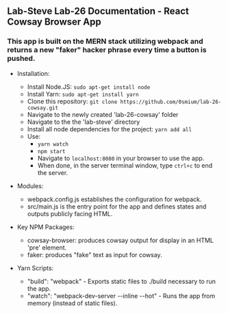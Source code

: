 ## Lab-Steve Lab-26 Documentation - React Cowsay Browser App

### This app is built on the MERN stack utilizing webpack and returns a new "faker" hacker phrase every time a button is pushed.

  * Installation:
    * Install Node.JS: `sudo apt-get install node`
    * Install Yarn: `sudo apt-get install yarn`
    * Clone this repository: `git clone https://github.com/0smium/lab-26-cowsay.git`
    * Navigate to the newly created 'lab-26-cowsay' folder
    * Navigate to the the 'lab-steve' directory
    * Install all node dependencies for the project: `yarn add all`
    * Use:
      * `yarn watch`
      * `npm start`
      * Navigate to `localhost:8080` in your browser to use the app.
      * When done, in the server terminal window, type `ctrl+c` to end the server.

  * Modules:
    * webpack.config.js establishes the configuration for webpack.
    * src/main.js is the entry point for the app and defines states and outputs publicly facing HTML.

  * Key NPM Packages:
    * cowsay-browser: produces cowsay output for display in an HTML 'pre' element.
    * faker: produces "fake" text as input for cowsay.

  * Yarn Scripts:
    * "build": "webpack" - Exports static files to ./build necessary to run the app.
    * "watch": "webpack-dev-server --inline --hot" - Runs the app from memory (instead of static files).
